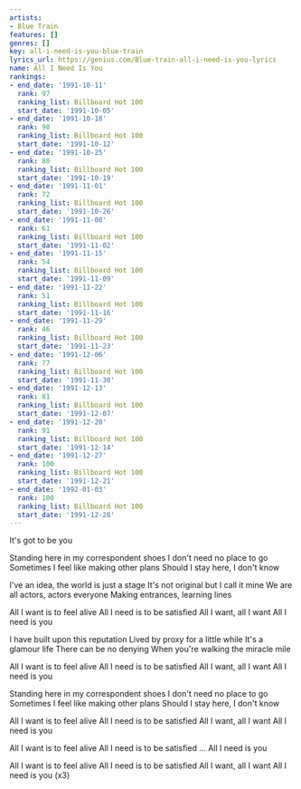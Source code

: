 ```yaml
---
artists:
- Blue Train
features: []
genres: []
key: all-i-need-is-you-blue-train
lyrics_url: https://genius.com/Blue-train-all-i-need-is-you-lyrics
name: All I Need Is You
rankings:
- end_date: '1991-10-11'
  rank: 97
  ranking_list: Billboard Hot 100
  start_date: '1991-10-05'
- end_date: '1991-10-18'
  rank: 90
  ranking_list: Billboard Hot 100
  start_date: '1991-10-12'
- end_date: '1991-10-25'
  rank: 80
  ranking_list: Billboard Hot 100
  start_date: '1991-10-19'
- end_date: '1991-11-01'
  rank: 72
  ranking_list: Billboard Hot 100
  start_date: '1991-10-26'
- end_date: '1991-11-08'
  rank: 61
  ranking_list: Billboard Hot 100
  start_date: '1991-11-02'
- end_date: '1991-11-15'
  rank: 54
  ranking_list: Billboard Hot 100
  start_date: '1991-11-09'
- end_date: '1991-11-22'
  rank: 51
  ranking_list: Billboard Hot 100
  start_date: '1991-11-16'
- end_date: '1991-11-29'
  rank: 46
  ranking_list: Billboard Hot 100
  start_date: '1991-11-23'
- end_date: '1991-12-06'
  rank: 77
  ranking_list: Billboard Hot 100
  start_date: '1991-11-30'
- end_date: '1991-12-13'
  rank: 81
  ranking_list: Billboard Hot 100
  start_date: '1991-12-07'
- end_date: '1991-12-20'
  rank: 91
  ranking_list: Billboard Hot 100
  start_date: '1991-12-14'
- end_date: '1991-12-27'
  rank: 100
  ranking_list: Billboard Hot 100
  start_date: '1991-12-21'
- end_date: '1992-01-03'
  rank: 100
  ranking_list: Billboard Hot 100
  start_date: '1991-12-28'
---
```

It's got to be you

Standing here in my correspondent shoes
I don't need no place to go
Sometimes I feel like making other plans
Should I stay here, I don't know

I've an idea, the world is just a stage
It's not original but I call it mine
We are all actors, actors everyone
Making entrances, learning lines

All I want is to feel alive
All I need is to be satisfied
All I want, all I want
All I need is you

I have built upon this reputation
Lived by proxy for a little while
It's a glamour life
There can be no denying
When you're walking the miracle mile

All I want is to feel alive
All I need is to be satisfied
All I want, all I want
All I need is you

Standing here in my correspondent shoes
I don't need no place to go
Sometimes I feel like making other plans
Should I stay here, I don't know

All I want is to feel alive
All I need is to be satisfied
All I want, all I want
All I need is you

All I want is to feel alive
All I need is to be satisfied
...
All I need is you

All I want is to feel alive
All I need is to be satisfied
All I want, all I want
All I need is you (x3)
